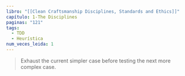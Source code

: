 ```yaml
---
libro: "[[Clean Craftsmanship Disciplines, Standards and Ethics]]"
capítulo: 1-The Disciplines
paginas: "121"
tags:
  - TDD
  - Heurística
num_veces_leida: 1
---
```

>Exhaust the current simpler case before testing the next more complex case. 
